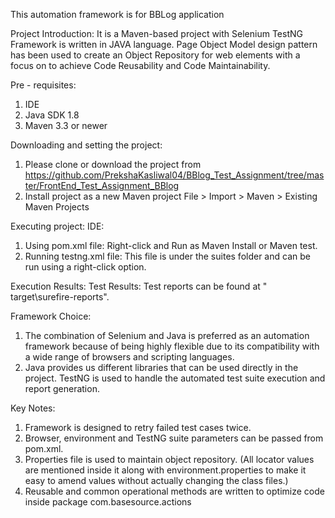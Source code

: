 This automation framework is for BBLog application

Project Introduction: It is a Maven-based project with Selenium TestNG Framework is written in JAVA language.
                      Page Object Model design pattern has been used to create an Object Repository for web elements with a focus on to achieve Code Reusability and Code Maintainability.

Pre - requisites:
1. IDE
2. Java SDK 1.8
3. Maven 3.3 or newer

Downloading and setting the project:
1. Please clone or download the project from https://github.com/PrekshaKasliwal04/BBlog_Test_Assignment/tree/master/FrontEnd_Test_Assignment_BBlog
2. Install project as a new Maven project File > Import > Maven > Existing Maven Projects

Executing project:
IDE: 
   1. Using pom.xml file: Right-click and Run as Maven Install or Maven test. 
   2. Running testng.xml file: This file is under the suites folder and can be run using a right-click option.

Execution Results:
    Test Results: Test reports can be found at " target\surefire-reports".
    
Framework Choice: 
1. The combination of Selenium and Java is preferred as an automation framework because of being highly flexible due to its compatibility with a wide range of browsers and scripting languages. 
2. Java provides us different libraries that can be used directly in the project. TestNG is used to handle the automated test suite execution and report generation.

Key Notes: 
1. Framework is designed to retry failed test cases twice. 
2. Browser, environment and TestNG suite parameters can be passed from pom.xml. 
3. Properties file is used to maintain object repository. (All locator values are mentioned inside it along with environment.properties to make it easy to amend values without actually changing the class files.) 
4. Reusable and common operational methods are written to optimize code inside package com.basesource.actions
